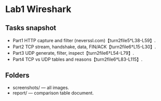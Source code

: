 # Lab1 Wireshark


## Tasks snapshot
- Part1 HTTP capture and filter (neverssl.com)【turn2file5†L38-L59】.
- Part2 TCP stream, handshake, data, FIN/ACK【turn2file6†L15-L30】.
- Part3 UDP generate, filter, inspect【turn2file6†L54-L79】.
- Part4 TCP vs UDP tables and reasons【turn2file6†L83-L115】.

## Folders
- screenshots/  — all images.
- report/       — comparison table document.
